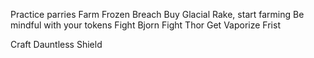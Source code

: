 Practice parries
Farm Frozen Breach
Buy Glacial Rake, start farming
Be mindful with your tokens
Fight Bjorn
Fight Thor
Get Vaporize Frist

Craft Dauntless Shield




